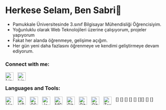 
  
# Herkese Selam, Ben Sabri👋

- Pamukkale Üniversitesinde 3.sınıf Bilgisayar Mühendisliği Öğrencisiyim.
- Yoğunluklu olarak Web Teknolojileri üzerine çalışıyorum, projeler yapıyorum
- Fakat her alanda öğrenmeye, gelişime açığım.
- Her gün yeni daha fazlasını öğrenmeye ve kendimi geliştirmeye devam ediyorum.

### Connect with me:


&nbsp;&nbsp;
[<img align="left" alt="LinkedIn" width="26px" src="https://cdn-icons-png.flaticon.com/512/174/174857.png" style="padding-right:10px;" />](https://www.linkedin.com/in/sabri-%C3%A7akir-aa1985212#gh-dark-mode-only)
[<img align="left" alt="LinkedIn" width="26px" src="https://cdn-icons-png.flaticon.com/512/174/174857.png" style="padding-right:10px;" />](https://www.linkedin.com/in/sabri-%C3%A7akir-aa1985212#gh-light-mode-only)


### Languages and Tools:

[<img align="left" alt="Visual Studio Code" width="26px" src="https://cdn.jsdelivr.net/gh/devicons/devicon/icons/vscode/vscode-original.svg" style="padding-right:10px;" />]
[<img align="left" alt="HTML5" width="26px" src="https://cdn.jsdelivr.net/gh/devicons/devicon/icons/html5/html5-original.svg" style="padding-right:10px;" />]
[<img align="left" alt="CSS3" width="26px" src="https://cdn.jsdelivr.net/gh/devicons/devicon/icons/css3/css3-original.svg" style="padding-right:10px;" />]
[<img align="left" alt="JavaScript" width="26px" src="https://cdn.jsdelivr.net/gh/devicons/devicon/icons/javascript/javascript-original.svg" style="padding-right:10px;" />]
[<img align="left" alt="MSSQL" width="26px" src="http://cdn.onlinewebfonts.com/svg/img_252598.png" style="padding-right:10px;" />]
[<img align="left" alt="Git" width="26px" src="https://cdn.jsdelivr.net/gh/devicons/devicon/icons/git/git-original.svg" style="padding-right:10px;" />][<img align="left" alt="GitHub" width="26px" src="https://user-images.githubusercontent.com/3369400/139447912-e0f43f33-6d9f-45f8-be46-2df5bbc91289.png" style="padding-right:10px;" />]
[<img align="left" alt="GitHub" width="26px" src="https://user-images.githubusercontent.com/3369400/139448065-39a229ba-4b06-434b-bc67-616e2ed80c8f.png" style="padding-right:10px;" />]
[<img align="left" alt="Terminal" width="26px" src="https://upload.wikimedia.org/wikipedia/commons/thumb/5/51/Windows_Terminal_logo.svg/2560px-Windows_Terminal_logo.svg.png" style="padding-right:10px;"/>]
<br />
